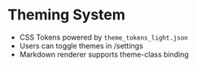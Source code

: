 # Theming System

- CSS Tokens powered by `theme_tokens_light.json`
- Users can toggle themes in /settings
- Markdown renderer supports theme-class binding
